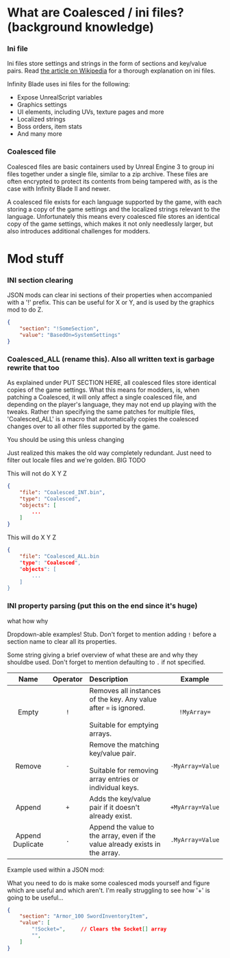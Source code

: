# What are Coalesced / ini files? (background knowledge)

### Ini file
Ini files store settings and strings in the form of sections and key/value pairs.
Read [the article on Wikipedia](https://en.wikipedia.org/wiki/INI_file) for a thorough explanation on ini files.

Infinity Blade uses ini files for the following:
- Expose UnrealScript variables
- Graphics settings
- UI elements, including UVs, texture pages and more
- Localized strings
- Boss orders, item stats
- And many more

### Coalesced file
Coalesced files are basic containers used by Unreal Engine 3 to group ini files together under a single file, similar to a zip archive.
These files are often encrypted to protect its contents from being tampered with, as is the case with Infinity Blade II and newer.

A coalesced file exists for each language supported by the game, with each storing a copy of the game settings and the localized strings relevant to the language.
Unfortunately this means every coalesced file stores an identical copy of the game settings, which makes it not only needlessly larger, but also introduces additional challenges for modders.

# Mod stuff

### INI section clearing
JSON mods can clear ini sections of their properties when accompanied with a '!' prefix.
This can be useful for X or Y, and is used by the graphics mod to do Z.

```json
{
    "section": "!SomeSection",
    "value": "BasedOn=SystemSettings"
}
```

### Coalesced_ALL (rename this). Also all written text is garbage rewrite that too
As explained under PUT SECTION HERE, all coalesced files store identical copies of the game settings.
What this means for modders, is, when patching a Coalesced, it will only affect a single coalesced file, and depending on the player's language, they may not end up playing with the tweaks.
Rather than specifying the same patches for multiple files, 'Coalesced_ALL' is a macro that automatically copies the coalesced changes over to all other files supported by the game.

You should be using this unless changing

Just realized this makes the old way completely redundant. Just need to filter out locale files and we're golden. BIG TODO

This will not do X Y Z
```json
{
    "file": "Coalesced_INT.bin",
    "type": "Coalesced",
    "objects": [
        ...
    ]
}
```

This will do X Y Z
```json
{
    "file": "Coalesced_ALL.bin
    "type": "Coalesced",
    "objects": [
        ...
    ]
}
```

### INI property parsing (put this on the end since it's huge)
what how why

Dropdown-able examples!
Stub. Don't forget to mention adding `!` before a section name to clear all its properties.

Some string giving a brief overview of what these are and why they shouldbe used. Don't forget to mention defaulting to `.` if not specified. 

|       Name       | Operator | Description                                                                                                                            |     Example      |
|:----------------:|:--------:|:---------------------------------------------------------------------------------------------------------------------------------------|:----------------:|
|      Empty       |   `!`    | Removes all instances of the key. Any value after `=` is ignored.<br/><br/>Suitable for emptying arrays.                               |   `!MyArray=`    |
|      Remove      |   `-`    | Remove the matching key/value pair.<br/><br/>Suitable for removing array entries or individual keys.                                   | `-MyArray=Value` |
|      Append      |   `+`    | Adds the key/value pair if it doesn't already exist.                                                                                   | `+MyArray=Value` |
| Append Duplicate |   `.`    | Append the value to the array, even if the value already exists in the array.                                                          | `.MyArray=Value` |

Example used within a JSON mod:

What you need to do is make some coalesced mods yourself and figure which are useful and which aren't.
I'm really struggling to see how '+' is going to be useful...

```json
{
    "section": "Armor_100 SwordInventoryItem",
    "value": [
        "!Socket=",     // Clears the Socket[] array
        "",
    ]
}
```